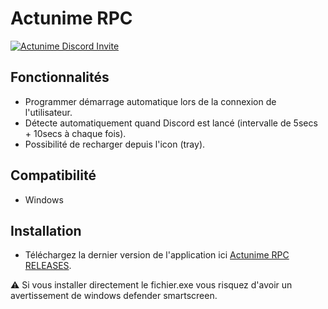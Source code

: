 # Actunime RPC
[![Actunime Discord Invite](https://img.shields.io/discord/940648714790400000?color=%237289DA&label=Discord&logo=discord&logoColor=white)](https://discord.gg/uQzXRbvMKq)

## Fonctionnalités
* Programmer démarrage automatique lors de la connexion de l'utilisateur.
* Détecte automatiquement quand Discord est lancé (intervalle de 5secs + 10secs à chaque fois).
* Possibilité de recharger depuis l'icon (tray).

## Compatibilité
* Windows

## Installation
* Téléchargez la dernier version de l'application ici [Actunime RPC RELEASES](https://github.com/Actunime/Actunime-RPC-Application/releases).

:warning: Si vous installer directement le fichier.exe vous risquez d'avoir un avertissement de windows defender smartscreen.